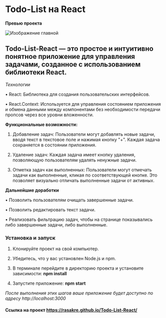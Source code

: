 # Todo-List на React

**Превью проекта**

![Изображение главной](https://i.imgur.com/2uXuxpU.png)

## Todo-List-React — это простое и интуитивно понятное приложение для управления задачами, созданное с использованием библиотеки React.

_Технологии_

• React: Библиотека для создания пользовательских интерфейсов.

• React.Context: Используется для управления состоянием приложения и обмена данными между компонентами без необходимости передачи пропсов через все уровни вложенности.

**Функциональные возможности:**

1. Добавление задач:
   Пользователи могут добавлять новые задачи, вводя текст в текстовое поле и нажимая кнопку "+". Каждая задача сохраняется в состоянии приложения.

2. Удаление задач:
   Каждая задача имеет кнопку удаления, позволяющую пользователям удалять ненужные задачи.

3. Отметка задач как выполненных:
   Пользователи могут отмечать задачи как выполненные, кликая по соответствующей кнопке. Это позволяет визуально отличать выполненные задачи от активных.

**Дальнейшие доработки**

• Позволить пользователям очищать завершенные задачи.

• Позволить редактировать текст задачи.

• Реализовать фильтрацию задач, чтобы на странице показывались либо завершенные задачи, либо выполненные.

### Установка и запуск

1. Клонируйте проект на свой компьютер.

2. Убедитесь, что у вас установлен Node.js и npm.

3. В терминале перейдите в директорию проекта и установите зависимости:
   **npm install**

4. Запустите приложение:
   **npm start**

_После выполнения этих шагов ваше приложение будет доступно по адресу http://localhost:3000_

#### Ссылка на проект https://rasakre.github.io/Todo-List-React/
